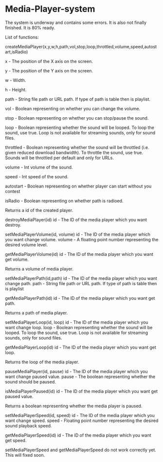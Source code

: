 # Media-Player-system

The system is underway and contains some errors. It is also not finally finished. It is 80% ready.

List of functions:

createMediaPlayer(x,y,w,h,path,vol,stop,loop,throttled,volume,speed,autostart,isRadio)

  x - The position of the X axis on the screen.
  
  y - The position of the Y axis on the screen.
  
  w - Width.
  
  h - Height.
  
  path - String file path or URL path. If type of path is table then is playlist.
  
  vol - Boolean representing on whether you can change the volume.
  
  stop - Boolean representing on whether you can stop/pause the sound.
  
  loop - Boolean representing whether the sound will be looped. To loop the sound, use true. Loop is not available for streaming sounds, only for sound files.
  
  throttled - Boolean representing whether the sound will be throttled (i.e. given reduced download bandwidth). To throttle the sound, use true. Sounds will be throttled per default and only for URLs.
  
  volume - Int volume of the sound.
  
  speed - Int speed of the sound.
  
  autostart - Boolean representing on whether player can start without you contest
  
  isRadio - Boolean representing on whether path is radioed.
  
  Returns a id of the created player.
  
 destroyMediaPlayer(id)
  id - The ID of the media player which you want destroy.
  
 setMediaPlayerVolume(id, volume)
  id - The ID of the media player which you want change volume.
  volume -  A floating point number representing the desired volume level.
  
 getMediaPlayerVolume(id)
  id - The ID of the media player which you want get volume.
  
  Returns a volume of media player.
 
 setMediaPlayerPath(id,path)
  id - The ID of the media player which you want change path.
  path - String file path or URL path. If type of path is table then is playlist
  
 getMediaPlayerPath(id)
  id - The ID of the media player which you want get path.
  
  Returns a path of media player.
 
 setMediaPlayerLoop(id, loop)
  id - The ID of the media player which you want change loop.
  loop - Boolean representing whether the sound will be looped. To loop the sound, use true. Loop is not available for streaming sounds, only for sound files.
  
 getMediaPlayerLoop(id)
  id - The ID of the media player which you want get loop.
  
  Returns the loop of the media player.
  
pauseMediaPlayer(id, pause)
  id - The ID of the media player which you want change paused value.
  pause - The boolean representing whether the sound should be paused.
  
 isMediaPlayerPaused(id)
  id - The ID of the media player which you want get paused value.
  
  Returns a boolean representing whether the media player is paused.
  
 setMediaPlayerSpeed(id, speed)
  id - The ID of the media player which you want change speed.
  speed - Floating point number representing the desired sound playback speed.
  
 getMediaPlayerSpeed(id)
  id - The ID of the media player which you want get speed.
  
 setMediaPlayerSpeed and getMediaPlayerSpeed do not work correctly yet. This will fixed soon.
  
